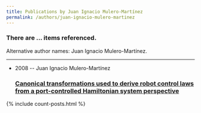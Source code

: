 ```yaml
---
title: Publications by Juan Ignacio Mulero-Martínez
permalink: /authors/juan-ignacio-mulero-martinez
---
```


<h3 id="number-posts">There are ... items referenced.</h3>
<p id='info-authors'>Alternative author names: Juan Ignacio Mulero-Martínez.</p>
<hr />
<ul class="post-list">
<li><span class='post-meta'>2008 -- Juan Ignacio Mulero-Martínez</span><h3><a class='post-link' href="{{ site.baseurl }}/canonical-transformations-used-to-derive-robot-control-laws-from-a-port-controlled-hamiltonian-system-perspective">Canonical transformations used to derive robot control laws from a port-controlled Hamiltonian system perspective</a></h3></li>

</ul>
{% include count-posts.html %}
